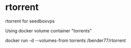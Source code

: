 # rtorrent
rtorrent for seedboxvps

Using docker volume container "torrents"

docker run -d --volumes-from torrents /bender77/rtorrent
